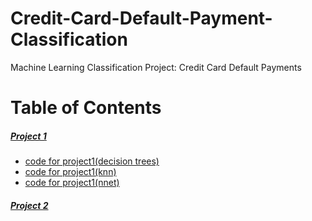 # Credit-Card-Default-Payment-Classification
Machine Learning Classification Project: Credit Card Default Payments

# Table of Contents

##### [Project 1](https://github.com/mezud/ML-project/blob/master/ml-project.pdf) 
* [code for project1(decision trees)](https://github.com/mezud/ML-project/blob/master/project1-decisiontree)
* [code for project1(knn)](https://github.com/mezud/ML-project/blob/master/project1-knn)
* [code for project1(nnet)](https://github.com/mezud/ML-project/blob/master/project1-neural)
##### [Project 2](https://github.com/mezud/ML-project/blob/master/ml-project%202.pdf)
